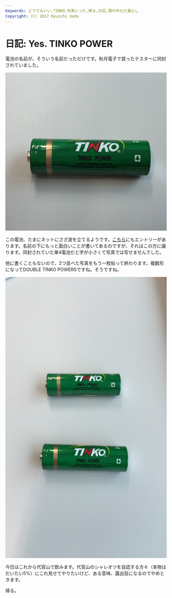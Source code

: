 ```yaml
---
Keywords: どうでもいい,TINKO,写真とった,帰る,日記,頭の中だだ漏らし
Copyright: (C) 2017 Ryuichi Ueda
---
```


# 日記: Yes. TINKO POWER
電池の名前が、そういう名前だっただけです。秋月電子で買ったテスターに同封されていました。

<a href="730bd30a3652f60a4e724f1c24af42d2.jpg"><img src="730bd30a3652f60a4e724f1c24af42d2-1024x768.jpg" alt="写真 2015-09-16 14 27 21" width="660" height="495" class="aligncenter size-large wp-image-7003" /></a>

この電池、たまにネットにさざ波を立てるようです。<a href="http://ameblo.jp/yorotiku123/entry-11577046627.html" target="_blank">こちら</a>にもエントリーがあります。名前の下にもっと面白いことが書いてあるのですが、それはこの方に譲ります。同封されていた単4電池だと字が小さくて写真では写せませんでした。


他に書くこともないので、2つ並べた写真をもう一枚貼って終わります。複数形になってDOUBLE TINKO POWERSですね。そうですね。


<a href="36d0320f1ecee97269864e7a3e5e1f47-e1442391992980.jpg"><img src="36d0320f1ecee97269864e7a3e5e1f47-e1442391992980-768x1024.jpg" alt="写真 2015-09-16 14 30 16" width="660" height="880" class="aligncenter size-large wp-image-7006" /></a>


今日はこれから代官山で飲みます。代官山のシャレオツを自認する方々（本物はだいたい5%）にこれ見せてやりたいけど、ある意味、露出狂になるのでやめときます。


帰る。
